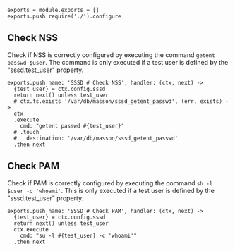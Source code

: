 

    exports = module.exports = []
    exports.push require('./').configure

## Check NSS

Check if NSS is correctly configured by executing the command `getent passwd
$user`. The command is only executed if a test user is defined by the
"sssd.test_user" property.

    exports.push name: 'SSSD # Check NSS', handler: (ctx, next) ->
      {test_user} = ctx.config.sssd
      return next() unless test_user
      # ctx.fs.exists '/var/db/masson/sssd_getent_passwd', (err, exists) ->
      ctx
      .execute
        cmd: "getent passwd #{test_user}"
      # .touch
      #   destination: '/var/db/masson/sssd_getent_passwd'
      .then next

## Check PAM

Check if PAM is correctly configured by executing the command
`sh -l $user -c 'whoami'`. This is only executed if a test
user is defined by the "sssd.test_user" property.

    exports.push name: 'SSSD # Check PAM', handler: (ctx, next) ->
      {test_user} = ctx.config.sssd
      return next() unless test_user
      ctx.execute
        cmd: "su -l #{test_user} -c 'whoami'"
      .then next